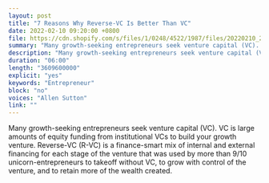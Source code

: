 ```yaml
---
layout: post
title: "7 Reasons Why Reverse-VC Is Better Than VC"
date: 2022-02-10 09:20:00 +0800
file: https://cdn.shopify.com/s/files/1/0248/4522/1987/files/20220210_2.mp3?v=1644547464
summary: "Many growth-seeking entrepreneurs seek venture capital (VC). VC is large amounts of equity funding from institutional VCs to build your growth venture. Reverse-VC (R-VC) is a finance-smart mix of internal and external financing for each stage of the venture that was used by more than 9/10 unicorn-entrepreneurs to takeoff without VC, to grow with control of the venture, and to retain more of the wealth created."
description: "Many growth-seeking entrepreneurs seek venture capital (VC). VC is large amounts of equity funding from institutional VCs to build your growth venture. Reverse-VC (R-VC) is a finance-smart mix of internal and external financing for each stage of the venture that was used by more than 9/10 unicorn-entrepreneurs to takeoff without VC, to grow with control of the venture, and to retain more of the wealth created."
duration: "06:00"
length: "3609600000"
explicit: "yes"
keywords: "Entrepreneur"
block: "no"
voices: "Allen Sutton"
link: ""
---
```


Many growth-seeking entrepreneurs seek venture capital (VC). VC is large amounts of equity funding from institutional VCs to build your growth venture. Reverse-VC (R-VC) is a finance-smart mix of internal and external financing for each stage of the venture that was used by more than 9/10 unicorn-entrepreneurs to takeoff without VC, to grow with control of the venture, and to retain more of the wealth created.